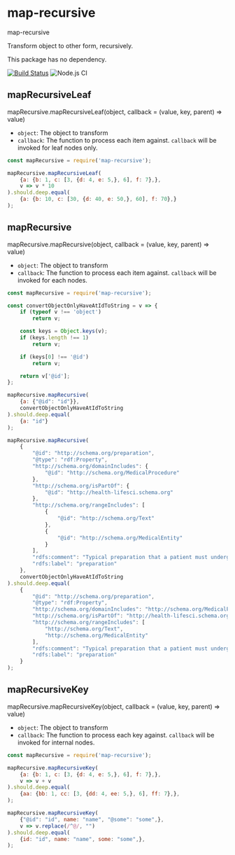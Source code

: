 # map-recursive
map-recursive

Transform object to other form, recursively.

This package has no dependency.

[![Build Status](https://travis-ci.org/Aha00a/map-recursive.svg?branch=master)](https://travis-ci.org/Aha00a/map-recursive)
![Node.js CI](https://github.com/Aha00a/map-recursive/workflows/Node.js%20CI/badge.svg)

## mapRecursiveLeaf
mapRecursive.mapRecursiveLeaf(object, callback = (value, key, parent) => value)
* `object`: The object to transform
* `callback`: The function to process each item against. `callback` will be invoked for leaf nodes only.

```javascript 
const mapRecursive = require('map-recursive');

mapRecursive.mapRecursiveLeaf(
    {a: {b: 1, c: [3, {d: 4, e: 5,}, 6], f: 7},},
    v => v * 10
).should.deep.equal(
    {a: {b: 10, c: [30, {d: 40, e: 50,}, 60], f: 70},}
);
```

## mapRecursive
mapRecursive.mapRecursive(object, callback = (value, key, parent) => value)
* `object`: The object to transform
* `callback`: The function to process each item against. `callback` will be invoked for each nodes.
```javascript            
const mapRecursive = require('map-recursive');

const convertObjectOnlyHaveAtIdToString = v => {
    if (typeof v !== 'object')
        return v;

    const keys = Object.keys(v);
    if (keys.length !== 1)
        return v;

    if (keys[0] !== '@id')
        return v;

    return v['@id'];
};

mapRecursive.mapRecursive(
    {a: {"@id": "id"}}, 
    convertObjectOnlyHaveAtIdToString
).should.deep.equal(
    {a: "id"}
);

mapRecursive.mapRecursive(
    {
        "@id": "http://schema.org/preparation",
        "@type": "rdf:Property",
        "http://schema.org/domainIncludes": {
            "@id": "http://schema.org/MedicalProcedure"
        },
        "http://schema.org/isPartOf": {
            "@id": "http://health-lifesci.schema.org"
        },
        "http://schema.org/rangeIncludes": [
            {
                "@id": "http://schema.org/Text"
            },
            {
                "@id": "http://schema.org/MedicalEntity"
            }
        ],
        "rdfs:comment": "Typical preparation that a patient must undergo before having the procedure performed.",
        "rdfs:label": "preparation"
    },
    convertObjectOnlyHaveAtIdToString
).should.deep.equal(
    {
        "@id": "http://schema.org/preparation",
        "@type": "rdf:Property",
        "http://schema.org/domainIncludes": "http://schema.org/MedicalProcedure",
        "http://schema.org/isPartOf": "http://health-lifesci.schema.org",
        "http://schema.org/rangeIncludes": [
            "http://schema.org/Text",
            "http://schema.org/MedicalEntity"
        ],
        "rdfs:comment": "Typical preparation that a patient must undergo before having the procedure performed.",
        "rdfs:label": "preparation"
    }
);

```
## mapRecursiveKey
mapRecursive.mapRecursiveKey(object, callback = (value, key, parent) => value)
* `object`: The object to transform
* `callback`: The function to process each key against. `callback` will be invoked for internal nodes.
```javascript            
const mapRecursive = require('map-recursive');

mapRecursive.mapRecursiveKey(
    {a: {b: 1, c: [3, {d: 4, e: 5,}, 6], f: 7},},
    v => v + v
).should.deep.equal(
    {aa: {bb: 1, cc: [3, {dd: 4, ee: 5,}, 6], ff: 7},},
);

mapRecursive.mapRecursiveKey(
    {"@id": "id", name: "name", "@some": "some",},
    v => v.replace(/^@/, "")
).should.deep.equal(
    {id: "id", name: "name", some: "some",},
);
```

